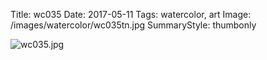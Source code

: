 Title: wc035
Date: 2017-05-11
Tags: watercolor, art
Image: /images/watercolor/wc035tn.jpg
SummaryStyle: thumbonly

![wc035.jpg]({static}/images/watercolor/wc035.jpg)
